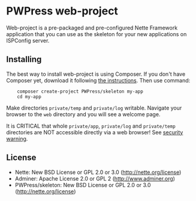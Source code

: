 PWPress web-project
===================

Web-project is a pre-packaged and pre-configured Nette Framework application
that you can use as the skeleton for your new applications on ISPConfig server.

Installing
----------

The best way to install web-project is using Composer. If you don't have Composer yet, download
it following [the instructions](http://doc.nette.org/composer). Then use command:

		composer create-project PWPress/skeleton my-app
		cd my-app

Make directories `private/temp` and `private/log` writable. Navigate your browser
to the `web` directory and you will see a welcome page.

It is CRITICAL that whole `private/app`, `private/log` and `private/temp` directories are NOT accessible
directly via a web browser! See [security warning](http://nette.org/security-warning).


License
-------
- Nette: New BSD License or GPL 2.0 or 3.0 (http://nette.org/license)
- Adminer: Apache License 2.0 or GPL 2 (http://www.adminer.org)
- PWPress/skeleton: New BSD License or GPL 2.0 or 3.0 (http://nette.org/license)
